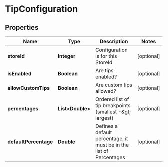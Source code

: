 
# TipConfiguration

## Properties
Name | Type | Description | Notes
------------ | ------------- | ------------- | -------------
**storeId** | **Integer** | Configuration is for this StoreId |  [optional]
**isEnabled** | **Boolean** | Are tips enabled? |  [optional]
**allowCustomTips** | **Boolean** | Are custom tips allowed? |  [optional]
**percentages** | **List&lt;Double&gt;** | Ordered list of tip breakpoints (smallest -&amp;gt; largest) |  [optional]
**defaultPercentage** | **Double** | Defines a default percentage, it must be in the list of Percentages |  [optional]




